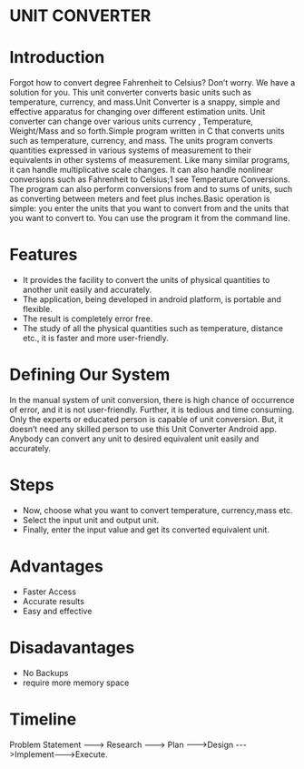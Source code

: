 # UNIT CONVERTER 
  # Introduction
Forgot how to convert degree Fahrenheit to Celsius? Don’t worry. We have a solution for you.
This unit converter converts basic units such as temperature, currency, and mass.Unit Converter is a snappy, simple and effective apparatus for changing over different estimation units. Unit converter can change over various units currency , Temperature,  Weight/Mass and so forth.Simple program written in C that converts units such as temperature, currency, and mass.
The units program converts quantities expressed in various systems of measurement to their equivalents in other systems of measurement. Like many similar programs, it can handle multiplicative scale changes. It can also handle nonlinear conversions such as Fahrenheit to Celsius;1 see Temperature Conversions. The program can also perform conversions from and to sums of units, such as converting between meters and feet plus inches.Basic operation is simple: you enter the units that you want to convert from and the units that you want to convert to. You can use the program it from the command line.
# Features
* It provides the facility to convert the units of physical quantities to another unit easily and accurately.
* The application, being developed in android platform, is portable and flexible.
* The result is completely error free.
* The study of all the physical quantities such as temperature, distance etc., it is faster and more user-friendly.
# Defining Our System 
 In the manual system of unit conversion, there is high chance of occurrence of error, and it is not user-friendly. Further, it is tedious and time consuming. Only the experts or educated person is capable of unit conversion. But, it doesn’t need any skilled person to use this Unit Converter Android app. Anybody can convert any unit to desired equivalent unit easily and accurately.
# Steps
 * Now, choose what you want to convert temperature, currency,mass etc.
* Select the input unit and output unit.
* Finally, enter the input value and get its converted equivalent unit.
# Advantages
 * Faster Access
 * Accurate results
 * Easy and effective
# Disadavantages
  * No Backups
  * require more memory space 
# Timeline
Problem Statement ---> Research ---> Plan --->Design --->Implement--->Execute.
